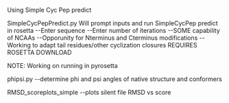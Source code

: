Using Simple Cyc Pep predict

SimpleCycPepPredict.py
Will prompt inputs and run SimpleCycPep predict in rosetta
--Enter sequence
--Enter number of iterations
--SOME capability of NCAAs
--Opporunity for Nterminus and Cterminus modifications
--Working to adapt tail residues/other cyclization closures
REQUIRES ROSETTA DOWNLOAD

NOTE:
Working on running in pyrosetta

phipsi.py
--determine phi and psi angles of native structure and conformers

RMSD_scoreplots_simple
--plots silent file RMSD vs score
